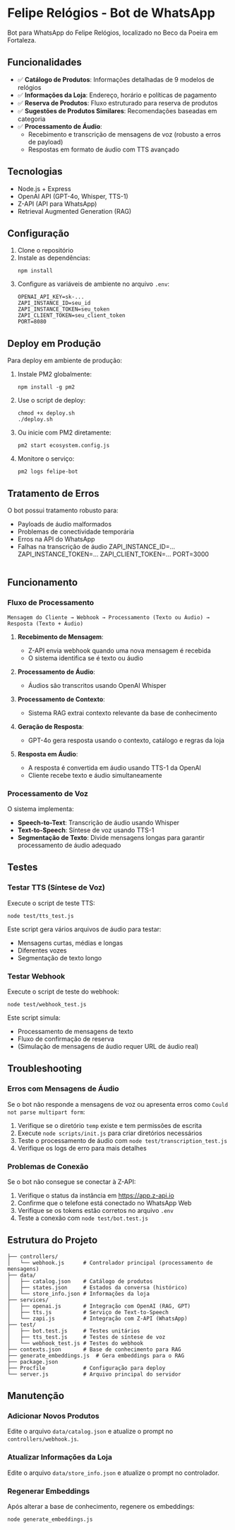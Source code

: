 # Felipe Relógios - Bot de WhatsApp

Bot para WhatsApp do Felipe Relógios, localizado no Beco da Poeira em Fortaleza.

## Funcionalidades

- ✅ **Catálogo de Produtos**: Informações detalhadas de 9 modelos de relógios
- ✅ **Informações da Loja**: Endereço, horário e políticas de pagamento
- ✅ **Reserva de Produtos**: Fluxo estruturado para reserva de produtos
- ✅ **Sugestões de Produtos Similares**: Recomendações baseadas em categoria
- ✅ **Processamento de Áudio**: 
  - Recebimento e transcrição de mensagens de voz (robusto a erros de payload)
  - Respostas em formato de áudio com TTS avançado

## Tecnologias

- Node.js + Express
- OpenAI API (GPT-4o, Whisper, TTS-1)
- Z-API (API para WhatsApp)
- Retrieval Augmented Generation (RAG)

## Configuração

1. Clone o repositório
2. Instale as dependências:
   ```
   npm install
   ```
3. Configure as variáveis de ambiente no arquivo `.env`:
   ```
   OPENAI_API_KEY=sk-...
   ZAPI_INSTANCE_ID=seu_id
   ZAPI_INSTANCE_TOKEN=seu_token
   ZAPI_CLIENT_TOKEN=seu_client_token
   PORT=8080
   ```

## Deploy em Produção

Para deploy em ambiente de produção:

1. Instale PM2 globalmente:
   ```
   npm install -g pm2
   ```

2. Use o script de deploy:
   ```
   chmod +x deploy.sh
   ./deploy.sh
   ```

3. Ou inicie com PM2 diretamente:
   ```
   pm2 start ecosystem.config.js
   ```

4. Monitore o serviço:
   ```
   pm2 logs felipe-bot
   ```

## Tratamento de Erros

O bot possui tratamento robusto para:

- Payloads de áudio malformados
- Problemas de conectividade temporária
- Erros na API do WhatsApp
- Falhas na transcrição de áudio
   ZAPI_INSTANCE_ID=...
   ZAPI_INSTANCE_TOKEN=...
   ZAPI_CLIENT_TOKEN=...
   PORT=3000
   ```

## Funcionamento

### Fluxo de Processamento

```
Mensagem do Cliente → Webhook → Processamento (Texto ou Áudio) → Resposta (Texto + Áudio)
```

1. **Recebimento de Mensagem**:
   - Z-API envia webhook quando uma nova mensagem é recebida
   - O sistema identifica se é texto ou áudio

2. **Processamento de Áudio**:
   - Áudios são transcritos usando OpenAI Whisper

3. **Processamento de Contexto**:
   - Sistema RAG extrai contexto relevante da base de conhecimento

4. **Geração de Resposta**:
   - GPT-4o gera resposta usando o contexto, catálogo e regras da loja

5. **Resposta em Áudio**:
   - A resposta é convertida em áudio usando TTS-1 da OpenAI
   - Cliente recebe texto e áudio simultaneamente

### Processamento de Voz

O sistema implementa:

- **Speech-to-Text**: Transcrição de áudio usando Whisper
- **Text-to-Speech**: Síntese de voz usando TTS-1
- **Segmentação de Texto**: Divide mensagens longas para garantir processamento de áudio adequado

## Testes

### Testar TTS (Síntese de Voz)

Execute o script de teste TTS:
```
node test/tts_test.js
```

Este script gera vários arquivos de áudio para testar:
- Mensagens curtas, médias e longas
- Diferentes vozes
- Segmentação de texto longo

### Testar Webhook

Execute o script de teste do webhook:
```
node test/webhook_test.js
```

Este script simula:
- Processamento de mensagens de texto
- Fluxo de confirmação de reserva
- (Simulação de mensagens de áudio requer URL de áudio real)

## Troubleshooting

### Erros com Mensagens de Áudio

Se o bot não responde a mensagens de voz ou apresenta erros como `Could not parse multipart form`:

1. Verifique se o diretório `temp` existe e tem permissões de escrita
2. Execute `node scripts/init.js` para criar diretórios necessários
3. Teste o processamento de áudio com `node test/transcription_test.js`
4. Verifique os logs de erro para mais detalhes

### Problemas de Conexão

Se o bot não consegue se conectar à Z-API:

1. Verifique o status da instância em https://app.z-api.io
2. Confirme que o telefone está conectado no WhatsApp Web
3. Verifique se os tokens estão corretos no arquivo `.env`
4. Teste a conexão com `node test/bot.test.js`

## Estrutura do Projeto

```
├── controllers/
│   └── webhook.js      # Controlador principal (processamento de mensagens)
├── data/
│   ├── catalog.json    # Catálogo de produtos
│   ├── states.json     # Estados da conversa (histórico)
│   └── store_info.json # Informações da loja
├── services/
│   ├── openai.js       # Integração com OpenAI (RAG, GPT)
│   ├── tts.js          # Serviço de Text-to-Speech
│   └── zapi.js         # Integração com Z-API (WhatsApp)
├── test/
│   ├── bot.test.js     # Testes unitários
│   ├── tts_test.js     # Testes de síntese de voz
│   └── webhook_test.js # Testes do webhook
├── contexts.json       # Base de conhecimento para RAG
├── generate_embeddings.js  # Gera embeddings para o RAG
├── package.json
├── Procfile            # Configuração para deploy
└── server.js           # Arquivo principal do servidor
```

## Manutenção

### Adicionar Novos Produtos

Edite o arquivo `data/catalog.json` e atualize o prompt no `controllers/webhook.js`.

### Atualizar Informações da Loja

Edite o arquivo `data/store_info.json` e atualize o prompt no controlador.

### Regenerar Embeddings

Após alterar a base de conhecimento, regenere os embeddings:
```
node generate_embeddings.js
```
